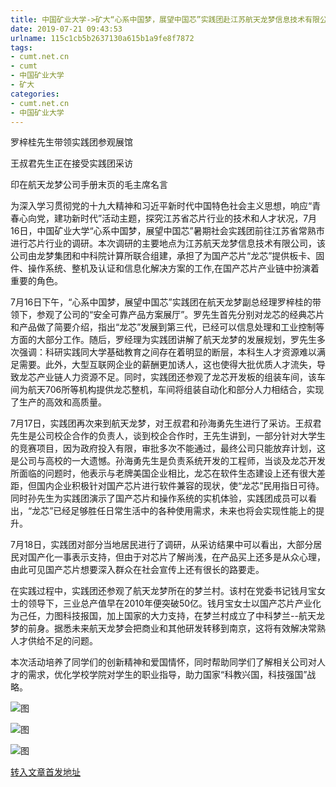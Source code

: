 ```yaml
---
title: 中国矿业大学->矿大“心系中国梦，展望中国芯”实践团赴江苏航天龙梦信息技术有限公司调研 | cumt.net.cn
date: 2019-07-21 09:43:53
urlname: 115c1cb5b2637130a615b1a9fe8f7872
tags: 
- cumt.net.cn
- cumt
- 中国矿业大学
- 矿大
categories:
- cumt.net.cn
- 中国矿业大学
---
```



罗梓桂先生带领实践团参观展馆

王叔君先生正在接受实践团采访

印在航天龙梦公司手册末页的毛主席名言

为深入学习贯彻党的十九大精神和习近平新时代中国特色社会主义思想，响应“青春心向党，建功新时代”活动主题，探究江苏省芯片行业的技术和人才状况，7月16日，中国矿业大学“心系中国梦，展望中国芯”暑期社会实践团前往江苏省常熟市进行芯片行业的调研。本次调研的主要地点为江苏航天龙梦信息技术有限公司，该公司由龙梦集团和中科院计算所联合组建，承担了为国产芯片“龙芯”提供板卡、固件、操作系统、整机及认证和信息化解决方案的工作,在国产芯片产业链中扮演着重要的角色。

7月16日下午，“心系中国梦，展望中国芯”实践团在航天龙梦副总经理罗梓桂的带领下，参观了公司的“安全可靠产品方案展厅”。罗先生首先分别对龙芯的经典芯片和产品做了简要介绍，指出“龙芯”发展到第三代，已经可以信息处理和工业控制等方面的大部分工作。随后，罗经理为实践团讲解了航天龙梦的发展规划，罗先生多次强调：科研实践同大学基础教育之间存在着明显的断层，本科生人才资源难以满足需要。此外，大型互联网企业的薪酬更加诱人，这也使得大批优质人才流失，导致龙芯产业链人力资源不足。同时，实践团还参观了龙芯开发板的组装车间，该车间为航天706所等机构提供龙芯整机，车间将组装自动化和部分人力相结合，实现了生产的高效和高质量。

7月17日，实践团再次来到航天龙梦，对王叔君和孙海勇先生进行了采访。王叔君先生是公司校企合作的负责人，谈到校企合作时，王先生讲到，一部分针对大学生的竞赛项目，因为政府投入有限，审批多次不能通过，最终公司只能放弃计划，这是公司与高校的一大遗憾。孙海勇先生是负责系统开发的工程师，当谈及龙芯开发所面临的问题时，他表示与老牌美国企业相比，龙芯在软件生态建设上还有很大差距，但国内企业积极针对国产芯片进行软件兼容的现状，使“龙芯”民用指日可待。同时孙先生为实践团演示了国产芯片和操作系统的实机体验，实践团成员可以看出，“龙芯”已经足够胜任日常生活中的各种使用需求，未来也将会实现性能上的提升。

7月18日，实践团对部分当地居民进行了调研，从采访结果中可以看出，大部分居民对国产化一事表示支持，但由于对芯片了解尚浅，在产品买上还多是从众心理，由此可见国产芯片想要深入群众在社会宣传上还有很长的路要走。

在实践过程中，实践团还参观了航天龙梦所在的梦兰村。该村在党委书记钱月宝女士的领导下，三业总产值早在2010年便突破50亿。钱月宝女士以国产芯片产业化为己任，力图科技报国，加上国家的大力支持，在梦兰村成立了中科梦兰--航天龙梦的前身。据悉未来航天龙梦会把商业和其他研发转移到南京，这将有效解决常熟人才供给不足的问题。

本次活动培养了同学们的创新精神和爱国情怀，同时帮助同学们了解相关公司对人才的需求，优化学校学院对学生的职业指导，助力国家“科教兴国，科技强国”战略。



![图](http://xwzx.cumt.edu.cn/_upload/article/images/c5/3d/e410c9c54a248ce149374c5b1cad/6fdd8b58-84a2-4b70-8edc-2fd29500f275.jpg)

![图](http://xwzx.cumt.edu.cn/_upload/article/images/c5/3d/e410c9c54a248ce149374c5b1cad/2b065648-f873-458b-b4d1-830fc00709b6.jpg)

![图](http://xwzx.cumt.edu.cn/_upload/article/images/c5/3d/e410c9c54a248ce149374c5b1cad/d2aee393-ca3a-479a-8d4f-787d4795127b.jpg)

[转入文章首发地址](http://xwzx.cumt.edu.cn/24/ee/c523a533742/page.htm)